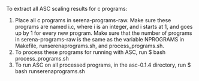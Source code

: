 To extract all ASC scaling results for c programs:
1. Place all c programs in serena-programs-raw.
   Make sure these programs are named i.c, where i is an integer, and i starts
   at 1, and goes up by 1 for every new program.
   Make sure that the number of programs in serena-programs-raw is the same as
   the variable NPROGRAMS in Makefile, runserenaprograms.sh,
   and process_programs.sh.
2. To process these programs for running with ASC, run
	$ bash process_programs.sh
3. To run ASC on all processed programs, in the asc-0.1.4 directory, run
      	$ bash runserenaprograms.sh

